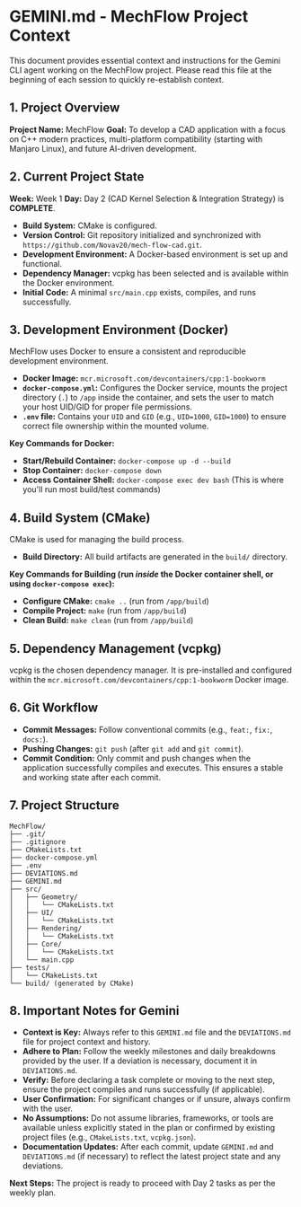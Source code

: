# GEMINI.md - MechFlow Project Context

This document provides essential context and instructions for the Gemini CLI agent working on the MechFlow project. Please read this file at the beginning of each session to quickly re-establish context.

## 1. Project Overview

**Project Name:** MechFlow
**Goal:** To develop a CAD application with a focus on C++ modern practices, multi-platform compatibility (starting with Manjaro Linux), and future AI-driven development.

## 2. Current Project State

**Week:** Week 1
**Day:** Day 2 (CAD Kernel Selection & Integration Strategy) is **COMPLETE**.

*   **Build System:** CMake is configured.
*   **Version Control:** Git repository initialized and synchronized with `https://github.com/Novav20/mech-flow-cad.git`.
*   **Development Environment:** A Docker-based environment is set up and functional.
*   **Dependency Manager:** vcpkg has been selected and is available within the Docker environment.
*   **Initial Code:** A minimal `src/main.cpp` exists, compiles, and runs successfully.

## 3. Development Environment (Docker)

MechFlow uses Docker to ensure a consistent and reproducible development environment.

*   **Docker Image:** `mcr.microsoft.com/devcontainers/cpp:1-bookworm`
*   **`docker-compose.yml`:** Configures the Docker service, mounts the project directory (`.`) to `/app` inside the container, and sets the user to match your host UID/GID for proper file permissions.
*   **`.env` file:** Contains your `UID` and `GID` (e.g., `UID=1000`, `GID=1000`) to ensure correct file ownership within the mounted volume.

**Key Commands for Docker:**
*   **Start/Rebuild Container:** `docker-compose up -d --build`
*   **Stop Container:** `docker-compose down`
*   **Access Container Shell:** `docker-compose exec dev bash` (This is where you'll run most build/test commands)

## 4. Build System (CMake)

CMake is used for managing the build process.

*   **Build Directory:** All build artifacts are generated in the `build/` directory.

**Key Commands for Building (run *inside* the Docker container shell, or using `docker-compose exec`):**
*   **Configure CMake:** `cmake ..` (run from `/app/build`)
*   **Compile Project:** `make` (run from `/app/build`)
*   **Clean Build:** `make clean` (run from `/app/build`)

## 5. Dependency Management (vcpkg)

vcpkg is the chosen dependency manager. It is pre-installed and configured within the `mcr.microsoft.com/devcontainers/cpp:1-bookworm` Docker image.

## 6. Git Workflow

*   **Commit Messages:** Follow conventional commits (e.g., `feat:`, `fix:`, `docs:`).
*   **Pushing Changes:** `git push` (after `git add` and `git commit`).
*   **Commit Condition:** Only commit and push changes when the application successfully compiles and executes. This ensures a stable and working state after each commit.

## 7. Project Structure

```
MechFlow/
├── .git/
├── .gitignore
├── CMakeLists.txt
├── docker-compose.yml
├── .env
├── DEVIATIONS.md
├── GEMINI.md
├── src/
│   ├── Geometry/
│   │   └── CMakeLists.txt
│   ├── UI/
│   │   └── CMakeLists.txt
│   ├── Rendering/
│   │   └── CMakeLists.txt
│   ├── Core/
│   │   └── CMakeLists.txt
│   └── main.cpp
├── tests/
│   └── CMakeLists.txt
└── build/ (generated by CMake)
```

## 8. Important Notes for Gemini

*   **Context is Key:** Always refer to this `GEMINI.md` file and the `DEVIATIONS.md` file for project context and history.
*   **Adhere to Plan:** Follow the weekly milestones and daily breakdowns provided by the user. If a deviation is necessary, document it in `DEVIATIONS.md`.
*   **Verify:** Before declaring a task complete or moving to the next step, ensure the project compiles and runs successfully (if applicable).
*   **User Confirmation:** For significant changes or if unsure, always confirm with the user.
*   **No Assumptions:** Do not assume libraries, frameworks, or tools are available unless explicitly stated in the plan or confirmed by existing project files (e.g., `CMakeLists.txt`, `vcpkg.json`).
*   **Documentation Updates:** After each commit, update `GEMINI.md` and `DEVIATIONS.md` (if necessary) to reflect the latest project state and any deviations.

**Next Steps:** The project is ready to proceed with Day 2 tasks as per the weekly plan.